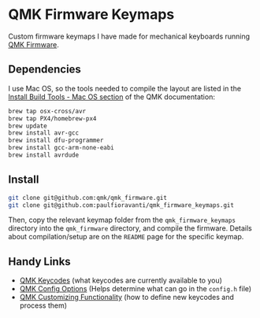 # QMK Firmware Keymaps

Custom firmware keymaps I have made for mechanical keyboards running
[QMK Firmware][].

## Dependencies

I use Mac OS, so the tools needed to compile the layout are listed in the
[Install Build Tools - Mac OS section][] of the QMK documentation:

```sh
brew tap osx-cross/avr
brew tap PX4/homebrew-px4
brew update
brew install avr-gcc
brew install dfu-programmer
brew install gcc-arm-none-eabi
brew install avrdude
```

## Install

```sh
git clone git@github.com:qmk/qmk_firmware.git
git clone git@github.com:paulfioravanti/qmk_firmware_keymaps.git
```

Then, copy the relevant keymap folder from the `qmk_firmware_keymaps` directory
into the `qmk_firmware` directory, and compile the firmware. Details about
compilation/setup are on the `README` page for the specific keymap.

## Handy Links

- [QMK Keycodes][] (what keycodes are currently available to you)
- [QMK Config Options][] (Helps determine what can go in the `config.h` file)
- [QMK Customizing Functionality][]
  (how to define new keycodes and process them)

[Install Build Tools - Mac OS section]: https://docs.qmk.fm/install-build-tools#macos
[QMK Config Options]: https://docs.qmk.fm/#/config_options
[QMK Customizing Functionality]: https://docs.qmk.fm/#/custom_quantum_functions
[QMK Firmware]: https://qmk.fm/
[QMK Keycodes]: https://docs.qmk.fm/#/keycodes
